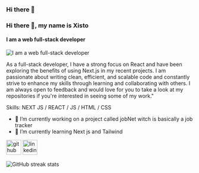 ### Hi there 👋
### Hi there 👋, my name is Xisto
#### I am a web full-stack developer
![I am a web full-stack developer](https://sanet.pics/storage-7/0421/HZ7j9Q0PDk9pRRG7BtNKGV2pGKhhh9Rr.jpg)

As a full-stack developer, I have a strong focus on React and have been exploring the benefits of using Next.js in my recent projects. I am passionate about writing clean, efficient, and scalable code and constantly strive to enhance my skills through learning and collaborating with others. I am always open to feedback and would love for you to take a look at my repositories if you're interested in seeing some of my work."

Skills: NEXT JS / REACT / JS / HTML / CSS

- 🔭 I’m currently working on a project called jobNet witch is basically a job tracker 
- 🌱 I’m currently learning Next js and Tailwind 


[<img src='https://cdn.jsdelivr.net/npm/simple-icons@3.0.1/icons/github.svg' alt='github' height='40'>](https://github.com/xistoeugenio)  [<img src='https://cdn.jsdelivr.net/npm/simple-icons@3.0.1/icons/linkedin.svg' alt='linkedin' height='40'>](https://www.linkedin.com/in/xisto-eugênio/)  

![GitHub streak stats](https://streak-stats.demolab.com/?user=xistoeugenio)  

